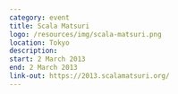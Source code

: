 ```yaml
---
category: event
title: Scala Matsuri
logo: /resources/img/scala-matsuri.png
location: Tokyo
description:
start: 2 March 2013
end: 2 March 2013
link-out: https://2013.scalamatsuri.org/
---
```

